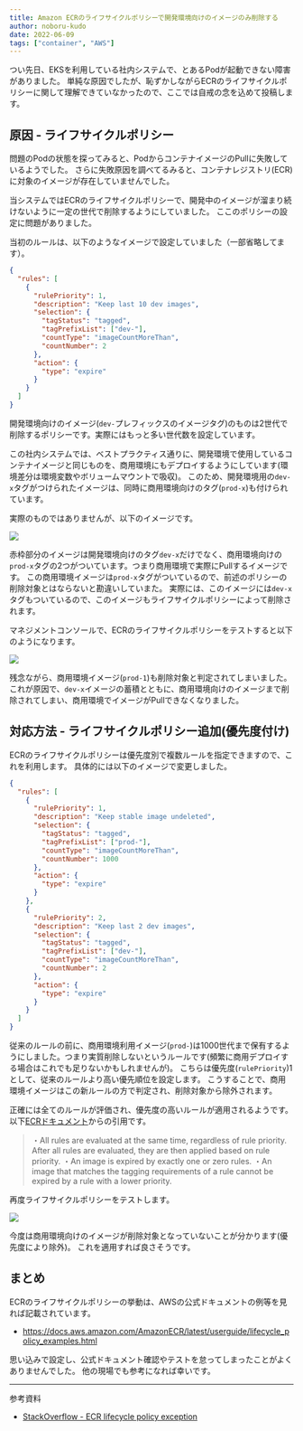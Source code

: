 ```yaml
---
title: Amazon ECRのライフサイクルポリシーで開発環境向けのイメージのみ削除する
author: noboru-kudo
date: 2022-06-09
tags: ["container", "AWS"]
---
```


つい先日、EKSを利用している社内システムで、とあるPodが起動できない障害がありました。
単純な原因でしたが、恥ずかしながらECRのライフサイクルポリシーに関して理解できていなかったので、ここでは自戒の念を込めて投稿します。

## 原因 - ライフサイクルポリシー

問題のPodの状態を探ってみると、PodからコンテナイメージのPullに失敗しているようでした。
さらに失敗原因を調べてるみると、コンテナレジストリ(ECR)に対象のイメージが存在していませんでした。

当システムではECRのライフサイクルポリシーで、開発中のイメージが溜まり続けないように一定の世代で削除するようにしていました。
ここのポリシーの設定に問題がありました。

当初のルールは、以下のようなイメージで設定していました（一部省略してます）。

```json
{
  "rules": [
    {
      "rulePriority": 1,
      "description": "Keep last 10 dev images",
      "selection": {
        "tagStatus": "tagged",
        "tagPrefixList": ["dev-"],
        "countType": "imageCountMoreThan",
        "countNumber": 2
      },
      "action": {
        "type": "expire"
      }
    }
  ]
}
```

開発環境向けのイメージ(`dev-`プレフィックスのイメージタグ)のものは2世代で削除するポリシーです。実際にはもっと多い世代数を設定しています。

この社内システムでは、ベストプラクティス通りに、開発環境で使用しているコンテナイメージと同じものを、商用環境にもデプロイするようにしています(環境差分は環境変数やボリュームマウントで吸収)。
このため、開発環境用の`dev-x`タグがつけられたイメージは、同時に商用環境向けのタグ(`prod-x`)も付けられています。

実際のものではありませんが、以下のイメージです。

![](https://i.gyazo.com/29abd32454c1300c9d6fa6b8c5f37d48.png)

赤枠部分のイメージは開発環境向けのタグ`dev-x`だけでなく、商用環境向けの`prod-x`タグの2つがついています。つまり商用環境で実際にPullするイメージです。
この商用環境イメージは`prod-x`タグがついているので、前述のポリシーの削除対象とはならないと勘違いしていまた。
実際には、このイメージには`dev-x`タグもついているので、このイメージもライフサイクルポリシーによって削除されます。

マネジメントコンソールで、ECRのライフサイクルポリシーをテストすると以下のようになります。

![](https://i.gyazo.com/782c21c62cce00c0582f04cb1c589961.png)

残念ながら、商用環境イメージ(`prod-1`)も削除対象と判定されてしまいました。
これが原因で、`dev-x`イメージの蓄積とともに、商用環境向けのイメージまで削除されてしまい、商用環境でイメージがPullできなくなりました。

## 対応方法 - ライフサイクルポリシー追加(優先度付け)

ECRのライフサイクルポリシーは優先度別で複数ルールを指定できますので、これを利用します。
具体的には以下のイメージで変更しました。

```json
{
  "rules": [
    {
      "rulePriority": 1,
      "description": "Keep stable image undeleted",
      "selection": {
        "tagStatus": "tagged",
        "tagPrefixList": ["prod-"],
        "countType": "imageCountMoreThan",
        "countNumber": 1000
      },
      "action": {
        "type": "expire"
      }
    },
    {
      "rulePriority": 2,
      "description": "Keep last 2 dev images",
      "selection": {
        "tagStatus": "tagged",
        "tagPrefixList": ["dev-"],
        "countType": "imageCountMoreThan",
        "countNumber": 2
      },
      "action": {
        "type": "expire"
      }
    }
  ]
}
```

従来のルールの前に、商用環境利用イメージ(`prod-`)は1000世代まで保有するようにしました。つまり実質削除しないというルールです(頻繁に商用デプロイする場合はこれでも足りないかもしれませんが)。
こちらは優先度(`rulePriority`)1として、従来のルールより高い優先順位を設定します。
こうすることで、商用環境イメージはこの新ルールの方で判定され、削除対象から除外されます。

正確には全てのルールが評価され、優先度の高いルールが適用されるようです。
以下[ECRドキュメント](https://docs.aws.amazon.com/AmazonECR/latest/userguide/LifecyclePolicies.html)からの引用です。

> ・All rules are evaluated at the same time, regardless of rule priority. After all rules are evaluated, they are then applied based on rule priority.
> ・An image is expired by exactly one or zero rules.
> ・An image that matches the tagging requirements of a rule cannot be expired by a rule with a lower priority.

再度ライフサイクルポリシーをテストします。

![](https://i.gyazo.com/df0b04f26e3209ea597d91bffc1c039e.png)

今度は商用環境向けのイメージが削除対象となっていないことが分かります(優先度により除外)。
これを適用すれば良さそうです。

## まとめ

ECRのライフサイクルポリシーの挙動は、AWSの公式ドキュメントの例等を見れば記載されています。

- <https://docs.aws.amazon.com/AmazonECR/latest/userguide/lifecycle_policy_examples.html>

思い込みで設定し、公式ドキュメント確認やテストを怠ってしまったことがよくありませんでした。
他の現場でも参考になれば幸いです。

---
参考資料

- [StackOverflow - ECR lifecycle policy exception](https://stackoverflow.com/questions/51375318/ecr-lifecycle-policy-exception)